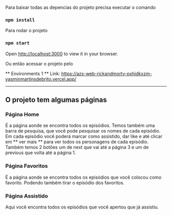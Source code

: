 Para baixar todas as depencias do projeto precisa executar o comando
### `npm install`


Para rodar o projeto

### `npm start`

Open [http://localhost:3000](http://localhost:3000) to view it in your browser.

Ou então acessar o projeto pelo

** Environments 1 **
Link: https://azs-web-rickandmorty-pxhidkxzm-yasminmartinsdebrito.vercel.app/
_______________________________

## O projeto tem algumas páginas

### Página Home

É a página aonde se encontra todos os episódios.
Temos também uma barra de pesquisa, que você pode pesquisar os nomes de cada episódio.
Em cada episódio você poderá marcar como assistido, dar like e até clicar em ** ver mais ** para ver todos os personagens de cada episódio.
Também temos 2 botões um de next que vai até a página 3 e um de previous que volta até a página 1.

### Página Favoritos

É a página aonde se encontra todos os episódios que você colocou como favorito.
Podendo também tirar o episódio dos favoritos.

### Página Assistido

Aqui você encontra todos os episódios que você apertou que já assistiu.





